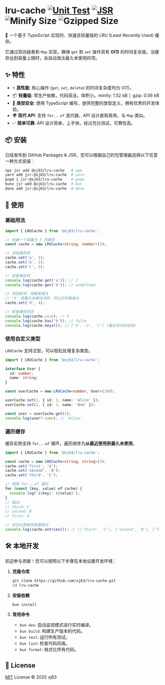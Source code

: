 # lru-cache [![Unit Test](https://github.com/xj63/lru-cache/actions/workflows/unit-test.yml/badge.svg)](https://github.com/xj63/lru-cache/actions/workflows/unit-test.yml) [![JSR](https://jsr.io/badges/@xj63/lru-cache)](https://jsr.io/@xj63/lru-cache) ![Minify Size](https://xj63.github.io/lru-cache/minify.svg) ![Gzipped Size](https://xj63.github.io/lru-cache/gzip.svg)

🚀 一个基于 TypeScript 实现的、快速且轻量级的 LRU (Least Recently Used) 缓存。

它通过双向链表和 `Map` 实现，确保 `get` 和 `set` 操作具有 **O(1)** 的时间复杂度。当缓存达到容量上限时，会自动淘汰最久未使用的项。

## ✨ 特性

-   ⚡️ **高性能**: 核心操作 (`get`, `set`, `delete`) 的时间复杂度均为 O(1)。
-   📦 **轻量级**: 零生产依赖，代码简洁，体积小。minify: 1.52 kB │ gzip: 0.56 kB
-   💪 **类型安全**: 使用 TypeScript 编写，提供完整的类型定义，拥有优秀的开发体验。
-   🌍 **现代 API**: 支持 `for...of` 迭代器，API 设计直观易用，与 `Map` 类似。
-   ✅ **简单可靠**: API 设计简单，上手快，经过充分测试，可靠性高。

## 📦 安装

已经发布到 GitHub Packages & JSR，您可以根据自己的包管理器选择以下任意一种方式安装：

```bash
npx jsr add @xj63/lru-cache   # npm
yarn add jsr:@xj63/lru-cache  # yarn
pnpm i jsr:@xj63/lru-cache    # pnpm
bunx jsr add @xj63/lru-cache  # bun
deno add jsr:@xj63/lru-cache  # deno
```

## 🚀 使用

### 基础用法

```typescript
import { LRUCache } from '@xj63/lru-cache';

// 创建一个容量为 3 的缓存
const cache = new LRUCache<string, number>(3);

// 添加缓存项
cache.set('a', 1);
cache.set('b', 2);
cache.set('c', 3);

// 获取缓存项
console.log(cache.get('a')); // 1
console.log(cache.get('d')); // undefined

// 添加新项，将触发淘汰
// 'b' 是最久未被访问的，所以它将被淘汰
cache.set('d', 4);

// 检查缓存状态
console.log(cache.size); // 3
console.log(cache.has('b')); // false
console.log(cache.keys()); // ['d', 'a', 'c'] (最近访问的在前)
```

### 使用自定义类型

`LRUCache` 支持泛型，可以轻松处理复杂类型。

```typescript
import { LRUCache } from '@xj63/lru-cache';

interface User {
  id: number;
  name: string;
}

const userCache = new LRUCache<number, User>(100);

userCache.set(1, { id: 1, name: 'Alice' });
userCache.set(2, { id: 2, name: 'Bob' });

const user = userCache.get(1);
console.log(user?.name); // 'Alice'
```

### 遍历缓存

缓存实例支持 `for...of` 循环，遍历顺序为**从最近使用到最久未使用**。

```typescript
import { LRUCache } from '@xj63/lru-cache';

const cache = new LRUCache<string, string>(3);
cache.set('first', 'A');
cache.set('second', 'B');
cache.set('third', 'C');

// 使用 for...of 遍历
for (const [key, value] of cache) {
  console.log(`${key}: ${value}`);
}
// 输出:
// third: C
// second: B
// first: A

// 也可以获取所有键值对
console.log(cache.entries()); // [['third', 'C'], ['second', 'B'], ['first', 'A']]
```

## 🛠️ 本地开发

欢迎参与贡献！您可以按照以下步骤在本地设置开发环境：

1.  **克隆仓库**
    ```bash
    git clone https://github.com/xj63/lru-cache.git
    cd lru-cache
    ```

2.  **安装依赖**
    ```bash
    bun install
    ```

3.  **常用命令**
    -   `bun dev`: 启动监视模式进行实时编译。
    -   `bun build`: 构建生产版本的代码。
    -   `bun test`: 运行所有测试。
    -   `bun lint`: 检查代码风格。
    -   `bun format`: 格式化所有代码。

## 📜 License

[MIT](./LICENSE) License © 2025 xj63
